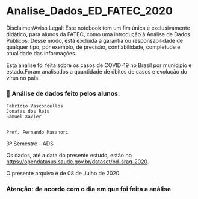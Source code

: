 # Analise_Dados_ED_FATEC_2020

Disclaimer/Aviso Legal: Este notebook tem um fim única e exclusivamente didático, para alunos da FATEC, como uma introdução à Análise de Dados Públicos. Desse modo, está excluída a garantia ou responsabilidade de qualquer tipo, por exemplo, de precisão, confiabilidade, completude e atualidade das informações.

Esta análise foi feita sobre os casos de COVID-19 no Brasil por municipio e estado.Foram analisados a quantidade de óbitos de casos e evolução do vírus no país.


### :triangular_flag_on_post: Análise de dados feito pelos alunos:

```
Fabrício Vasconcellos
Jonatas dos Reis
Samuel Xavier


Prof. Fernando Masanori
```

3º Semestre - ADS

Os dados, até a data do presente estudo, estão no https://opendatasus.saude.gov.br/dataset/bd-srag-2020.


O presente arquivo é de 08 de Julho de 2020. 
### Atenção: de acordo com o dia em que foi feita a análise

